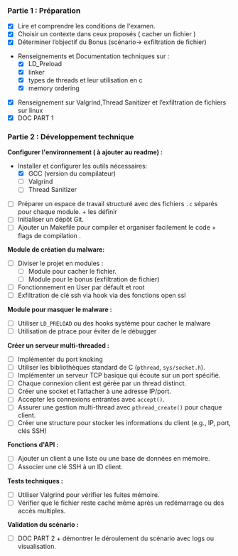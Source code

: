 ### **Partie 1 : Préparation**

- [x]  Lire et comprendre les conditions de l'examen.
- [x]  Choisir un contexte dans ceux proposés ( cacher un fichier )
- [x]  Déterminer l’objectif du Bonus (scénario→ exfiltration de fichier)
-  Renseignements et Documentation techniques sur :
    - [x] LD_Preload
    - [x] linker
    - [x] types de threads et leur utilisation en c
    - [x] memory ordering
- [x]  Renseignement sur Valgrind,Thread Sanitizer et l’exfiltration de fichiers sur linux
- [x]  DOC PART 1

### **Partie 2 : Développement technique**

**Configurer l'environnement ( à ajouter au readme) :**

- Installer et configurer les outils nécessaires:
    - [x]  GCC (version du compilateur)
    - [ ]  Valgrind
    - [ ]  Thread Sanitizer
- [ ]  Préparer un espace de travail structuré avec des fichiers `.c` séparés pour chaque module. + les définir
- [ ]  Initialiser un dépôt Git.
- [ ]  Ajouter un Makefile pour compiler et organiser facilement le code + flags de compilation .

**Module de création du malware:** 

- [ ]  Diviser le projet en modules :
    - [ ]  Module pour cacher le fichier.
    - [ ]  Module pour le bonus (exfiltration de fichier)
- [ ]  Fonctionnement en User par défault et root
- [ ]  Exfiltration de clé ssh via hook via des fonctions open ssl

**Module pour masquer le malware :**

- [ ]  Utiliser `LD_PRELOAD` ou des hooks système pour cacher le malware
- [ ]  Utilisation de ptrace pour éviter de le débugger

**Créer un serveur multi-threaded :**

- [ ]  Implémenter du port knoking
- [ ]  Utiliser les bibliothèques standard de C (`pthread`, `sys/socket.h`).
- [ ]  Implémenter un serveur TCP basique qui écoute sur un port spécifié.
- [ ]  Chaque connexion client est gérée par un thread distinct.
- [ ]  Créer une socket et l’attacher à une adresse IP/port.
- [ ]  Accepter les connexions entrantes avec `accept()`.
- [ ]  Assurer une gestion multi-thread avec `pthread_create()` pour chaque client.
- [ ]  Créer une structure pour stocker les informations du client (e.g., IP, port, clés SSH)

**Fonctions d'API :**

- [ ]  Ajouter un client à une liste ou une base de données en mémoire.
- [ ]  Associer une clé SSH à un ID client.

**Tests techniques :**

- [ ]  Utiliser Valgrind pour vérifier les fuites mémoire.
- [ ]  Vérifier que le fichier reste caché même après un redémarrage ou des accès multiples.

**Validation du scénario :**

- [ ]  DOC PART 2 + démontrer le déroulement du scénario avec logs ou visualisation.
